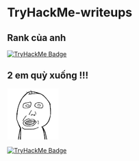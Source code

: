 # TryHackMe-writeups

## Rank của anh

[![TryHackMe Badge](https://tryhackme-badges.s3.amazonaws.com/phonga2kk60.png)](https://tryhackme.com/p/phonga2kk60)

## 2 em quỳ xuống !!!
![TryHackMe Badge](https://github.com/phong8924/TryHackMe-writeups/blob/main/png/hihi.gif)


[![TryHackMe Badge](https://tryhackme-badges.s3.amazonaws.com/phonga2kk60.png)](https://tryhackme.com/p/phonga2kk60)
